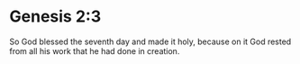# Genesis 2:3

So God blessed the seventh day and made it holy, because on it God rested from all his work that he had done in creation.
